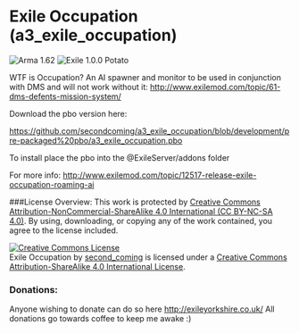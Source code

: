 # Exile Occupation (a3_exile_occupation)

![Arma 1.62](https://img.shields.io/badge/Arma-1.62-blue.svg) ![Exile 1.0.0 Potato](https://img.shields.io/badge/Exile-1.0.0%20Potato-C72651.svg) 

WTF is Occupation?
An AI spawner and monitor to be used in conjunction with DMS and will not work without it:
http://www.exilemod.com/topic/61-dms-defents-mission-system/

Download the pbo version here:

https://github.com/secondcoming/a3_exile_occupation/blob/development/pre-packaged%20pbo/a3_exile_occupation.pbo

To install place the pbo into the @ExileServer/addons folder

For more info:
http://www.exilemod.com/topic/12517-release-exile-occupation-roaming-ai

###License Overview:
This work is protected by [Creative Commons Attribution-NonCommercial-ShareAlike 4.0 International (CC BY-NC-SA 4.0)](http://creativecommons.org/licenses/by-nc-sa/4.0/). By using, downloading, or copying any of the work contained, you agree to the license included.

<a rel="license" href="http://creativecommons.org/licenses/by-sa/4.0/"><img alt="Creative Commons License" style="border-width:0" src="https://i.creativecommons.org/l/by-sa/4.0/88x31.png" /></a><br /><span xmlns:dct="http://purl.org/dc/terms/" href="http://purl.org/dc/dcmitype/Text" property="dct:title" rel="dct:type">Exile Occupation</span> by <a xmlns:cc="http://creativecommons.org/ns#" href="https://github.com/secondcoming/a3_exile_occupation" property="cc:attributionName" rel="cc:attributionURL">second_coming</a> is licensed under a <a rel="license" href="http://creativecommons.org/licenses/by-sa/4.0/">Creative Commons Attribution-ShareAlike 4.0 International License</a>.

### Donations:
Anyone wishing to donate can do so here http://exileyorkshire.co.uk/
All donations go towards coffee to keep me awake :)
